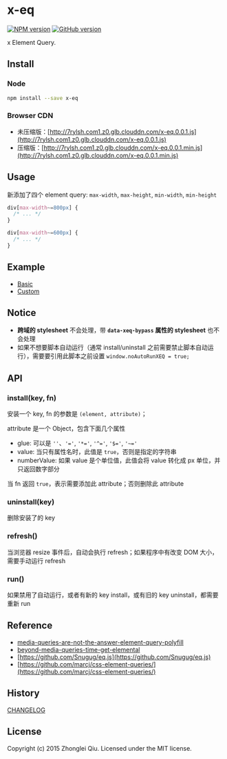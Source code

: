# x-eq
[![NPM version](https://badge.fury.io/js/x-eq.svg)](https://npmjs.org/package/x-eq)
[![GitHub version][git-tag-image]][project-url]
<!--
[![Build Status][travis-image]][travis-url]
[![Dependency Status][daviddm-url]][daviddm-image]
[![Code Climate][climate-image]][climate-url]
[![Coverage Status][coveralls-image]][coveralls-url]
-->

x Element Query.

## Install


### Node

```bash
npm install --save x-eq
```


### Browser CDN

* 未压缩版：[http://7rylsh.com1.z0.glb.clouddn.com/x-eq.0.0.1.js](http://7rylsh.com1.z0.glb.clouddn.com/x-eq.0.0.1.js)
* 压缩版：[http://7rylsh.com1.z0.glb.clouddn.com/x-eq.0.0.1.min.js](http://7rylsh.com1.z0.glb.clouddn.com/x-eq.0.0.1.min.js)


## Usage

新添加了四个 element query: `max-width`, `max-height`, `min-width`, `min-height`

```css
div[max-width~=800px] {
  /* ... */
}

div[max-width~=600px] {
  /* ... */
}
```

## Example

* [Basic](./examples/basic.html)
* [Custom](./examples/custom.html)


## Notice
* **跨域的 stylesheet** 不会处理，带 **`data-xeq-bypass` 属性的 stylesheet**  也不会处理
* 如果不想要脚本自动运行（通常 install/uninstall 之前需要禁止脚本自动运行），需要要引用此脚本之前设置 `window.noAutoRunXEQ = true;`


## API

### install(key, fn)

安装一个 key, fn 的参数是 `(element, attribute)`；

attribute 是一个 Object，包含下面几个属性

* glue: 可以是 `''`、`'='`, `'*='`, `'^='`, `'$='`, `'~='`
* value: 当只有属性名时，此值是 `true`，否则是指定的字符串
* numberValue: 如果 value 是个单位值，此值会将 value 转化成 px 单位，并只返回数字部分

当 fn 返回 `true`，表示需要添加此 attribute；否则删除此 attribute

### uninstall(key)

删除安装了的 key


### refresh()

当浏览器 resize 事件后，自动会执行 refresh；如果程序中有改变 DOM 大小，需要手动运行 refresh

### run()

如果禁用了自动运行，或者有新的 key install，或有旧的 key uninstall，都需要重新 run



## Reference
* [media-queries-are-not-the-answer-element-query-polyfill](http://www.smashingmagazine.com/2013/06/media-queries-are-not-the-answer-element-query-polyfill/)
* [beyond-media-queries-time-get-elemental](http://www.sitepoint.com/beyond-media-queries-time-get-elemental/)
* [https://github.com/Snugug/eq.js](https://github.com/Snugug/eq.js)
* [https://github.com/marcj/css-element-queries/](https://github.com/marcj/css-element-queries/)


## History

[CHANGELOG](CHANGELOG.md)


## License

Copyright (c) 2015 Zhonglei Qiu. Licensed under the MIT license.



[project-url]: https://github.com/qiu8310/x-eq
[git-tag-image]: http://img.shields.io/github/tag/qiu8310/x-eq.svg
[climate-url]: https://codeclimate.com/github/qiu8310/x-eq
[climate-image]: https://codeclimate.com/github/qiu8310/x-eq/badges/gpa.svg
[travis-url]: https://travis-ci.org/qiu8310/x-eq
[travis-image]: https://travis-ci.org/qiu8310/x-eq.svg?branch=master
[daviddm-url]: https://david-dm.org/qiu8310/x-eq.svg?theme=shields.io
[daviddm-image]: https://david-dm.org/qiu8310/x-eq
[coveralls-url]: https://coveralls.io/r/qiu8310/x-eq
[coveralls-image]: https://coveralls.io/repos/qiu8310/x-eq/badge.png

